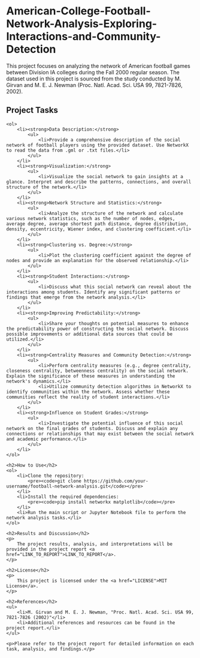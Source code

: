 # American-College-Football-Network-Analysis-Exploring-Interactions-and-Community-Detection

This project focuses on analyzing the network of American football games between Division IA colleges during the Fall 2000 regular season. The dataset used in this project is sourced from the study conducted by M. Girvan and M. E. J. Newman (Proc. Natl. Acad. Sci. USA 99, 7821-7826, 2002).

## Project Tasks
    <ol>
        <li><strong>Data Description:</strong>
            <ul>
                <li>Provide a comprehensive description of the social network of football players using the provided dataset. Use NetworkX to read the data from .gml or .txt files.</li>
            </ul>
        </li>
        <li><strong>Visualization:</strong>
            <ul>
                <li>Visualize the social network to gain insights at a glance. Interpret and describe the patterns, connections, and overall structure of the network.</li>
            </ul>
        </li>
        <li><strong>Network Structure and Statistics:</strong>
            <ul>
                <li>Analyze the structure of the network and calculate various network statistics, such as the number of nodes, edges, average degree, average shortest path distance, degree distribution, density, eccentricity, Wiener index, and clustering coefficient.</li>
            </ul>
        </li>
        <li><strong>Clustering vs. Degree:</strong>
            <ul>
                <li>Plot the clustering coefficient against the degree of nodes and provide an explanation for the observed relationship.</li>
            </ul>
        </li>
        <li><strong>Student Interactions:</strong>
            <ul>
                <li>Discuss what this social network can reveal about the interactions among students. Identify any significant patterns or findings that emerge from the network analysis.</li>
            </ul>
        </li>
        <li><strong>Improving Predictability:</strong>
            <ul>
                <li>Share your thoughts on potential measures to enhance the predictability power of constructing the social network. Discuss possible improvements or additional data sources that could be utilized.</li>
            </ul>
        </li>
        <li><strong>Centrality Measures and Community Detection:</strong>
            <ul>
                <li>Perform centrality measures (e.g., degree centrality, closeness centrality, betweenness centrality) on the social network. Explain the significance of these measures in understanding the network's dynamics.</li>
                <li>Utilize community detection algorithms in NetworkX to identify communities within the network. Assess whether these communities reflect the reality of student interactions.</li>
            </ul>
        </li>
        <li><strong>Influence on Student Grades:</strong>
            <ul>
                <li>Investigate the potential influence of this social network on the final grades of students. Discuss and explain any connections or relationships that may exist between the social network and academic performance.</li>
            </ul>
        </li>
    </ol>

    <h2>How to Use</h2>
    <ol>
        <li>Clone the repository:
            <pre><code>git clone https://github.com/your-username/football-network-analysis.git</code></pre>
        </li>
        <li>Install the required dependencies:
            <pre><code>pip install networkx matplotlib</code></pre>
        </li>
        <li>Run the main script or Jupyter Notebook file to perform the network analysis tasks.</li>
    </ol>

    <h2>Results and Discussion</h2>
    <p>
        The project results, analysis, and interpretations will be provided in the project report <a href="LINK_TO_REPORT">LINK_TO_REPORT</a>.
    </p>

    <h2>License</h2>
    <p>
        This project is licensed under the <a href="LICENSE">MIT License</a>.
    </p>

    <h2>References</h2>
    <ul>
        <li>M. Girvan and M. E. J. Newman, "Proc. Natl. Acad. Sci. USA 99, 7821-7826 (2002)"</li>
        <li>Additional references and resources can be found in the project report.</li>
    </ul>

    <p>Please refer to the project report for detailed information on each task, analysis, and findings.</p>
